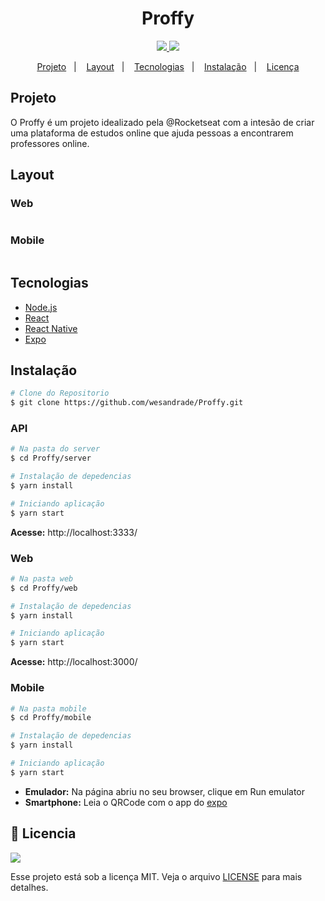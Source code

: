 <h1 align="center"> Proffy </h1>

<p align="center">
	<a href="https://www.linkedin.com/in/wesley-andrade/">	
		<img src="https://img.shields.io/static/v1?label=&message=WesleyAndrade&color=9400d3&style=flat&logo=linkedin"/>
</a>
	<a href="https://choosealicense.com/licenses/mit/">	
		<img src="https://img.shields.io/static/v1?label=License&message=MIT&color=9400d3&style=flat"/>
	</a>
</p>

<p align="center">
  <a href="#projeto">Projeto</a>&nbsp;&nbsp;&nbsp;|&nbsp;&nbsp;&nbsp;
  <a href="#layout">Layout</a>&nbsp;&nbsp;&nbsp;|&nbsp;&nbsp;&nbsp;
  <a href="#tecnologias">Tecnologias</a>&nbsp;&nbsp;&nbsp;|&nbsp;&nbsp;&nbsp;
  <a href="#instalação">Instalação</a>&nbsp;&nbsp;&nbsp;|&nbsp;&nbsp;&nbsp;
  <a href="#bookmark_tabs-licencia">Licença</a>
</p>

## Projeto

O Proffy é um projeto idealizado pela @Rocketseat com a intesão de criar uma plataforma de estudos online que ajuda pessoas a encontrarem professores online.

## Layout

### Web 
<div style="display: flex; flex-direction: 'row'; align-items: 'center';">
</div>

### Mobile 
<div style="display: flex; flex-direction: 'row';">
</div>

## Tecnologias

- [Node.js](https://nodejs.org/en/)
- [React](https://reactjs.org)
- [React Native](https://facebook.github.io/react-native/)
- [Expo](https://expo.io/)


## Instalação
```bash
# Clone do Repositorio
$ git clone https://github.com/wesandrade/Proffy.git
```
### API

```bash
# Na pasta do server
$ cd Proffy/server

# Instalação de depedencias
$ yarn install

# Iniciando aplicação
$ yarn start
```
**Acesse:** http://localhost:3333/

### Web

```bash
# Na pasta web
$ cd Proffy/web

# Instalação de depedencias
$ yarn install

# Iniciando aplicação
$ yarn start
```
**Acesse:** http://localhost:3000/ 

### Mobile 

```bash
# Na pasta mobile
$ cd Proffy/mobile

# Instalação de depedencias
$ yarn install

# Iniciando aplicação
$ yarn start
```
 - **Emulador:** Na página abriu no seu browser, clique em Run emulator
 - **Smartphone:** Leia o QRCode com o app do [expo](https://play.google.com/store/apps/details?id=host.exp.exponent)

## :bookmark_tabs: Licencia
<a href="https://choosealicense.com/licenses/mit/">
	<img src="https://img.shields.io/static/v1?label=License&message=2020&color=9400d3&style=flat"/>
</a>

Esse projeto está sob a licença MIT. Veja o arquivo [LICENSE](LICENSE) para mais detalhes.
